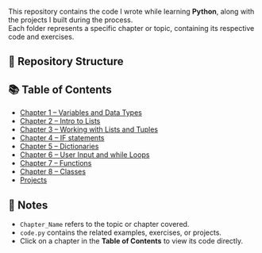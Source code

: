 This repository contains the code I wrote while learning **Python**, along with the projects I built during the process.  
Each folder represents a specific chapter or topic, containing its respective code and exercises.

## 📂 Repository Structure

## 📚 Table of Contents

- [Chapter 1 – Variables and Data Types](./Basic)
- [Chapter 2 – Intro to Lists](./Lists)
- [Chapter 3 – Working with Lists and Tuples](.Working_With_Lists)
- [Chapter 4 – IF statements](./If-statements)
- [Chapter 5 – Dictionaries](./Dictionaries)
- [Chapter 6 – User Input and while Loops](./Chapter_6)
- [Chapter 7 – Functions](./Chapter_7)
- [Chapter 8 – Classes](./Chapter_8)
- [Projects](./Projects)

## 📌 Notes

- `Chapter_Name` refers to the topic or chapter covered.
- `code.py` contains the related examples, exercises, or projects.
- Click on a chapter in the **Table of Contents** to view its code directly.
